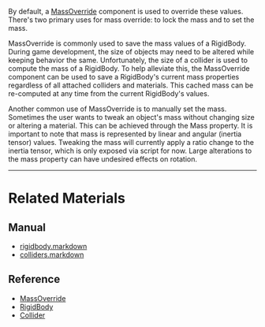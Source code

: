 By default, a [MassOverride](https://github.com/ZilchEngine/ZilchDocs/blob/master/code_reference/class_reference/massoverride.markdown) component is used to override these values. There's two primary uses for mass override: to lock the mass and to set the mass.

MassOverride is commonly used to save the mass values of a RigidBody. During game development, the size of objects may need to be altered while keeping behavior the same. Unfortunately, the size of a collider is used to compute the mass of a RigidBody. To help alleviate this, the MassOverride component can be used to save a RigidBody's current mass properties regardless of all attached colliders and materials. This cached mass can be re-computed at any time from the current RigidBody's values.

Another common use of MassOverride is to manually set the mass. Sometimes the user wants to tweak an object's mass without changing size or altering a material. This can be achieved through the Mass  property. It is important to note that mass is represented by linear and angular (inertia tensor) values. Tweaking the mass will currently apply a ratio change to the inertia tensor, which is only exposed via script for now. Large alterations to the mass property can have undesired effects on rotation.

---
 #  Related Materials
 ##  Manual
- [rigidbody.markdown](https://github.com/ZilchEngine/ZilchDocs/blob/master/zilch_editor_documentation/zilchmanual/physics/rigidbody.markdown)
- [colliders.markdown](https://github.com/ZilchEngine/ZilchDocs/blob/master/zilch_editor_documentation/zilchmanual/physics/colliders.markdown)
 ##  Reference
- [MassOverride](https://github.com/ZilchEngine/ZilchDocs/blob/master/code_reference/class_reference/massoverride.markdown)
- [RigidBody](https://github.com/ZilchEngine/ZilchDocs/blob/master/code_reference/class_reference/rigidbody.markdown)
- [Collider](https://github.com/ZilchEngine/ZilchDocs/blob/master/code_reference/class_reference/collider.markdown) 

 